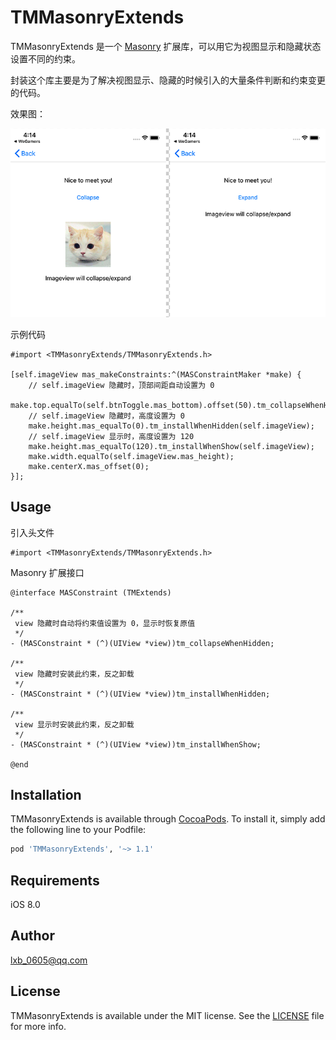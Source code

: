 # TMMasonryExtends

TMMasonryExtends 是一个 [Masonry](https://github.com/SnapKit/Masonry) 扩展库，可以用它为视图显示和隐藏状态设置不同的约束。

封装这个库主要是为了解决视图显示、隐藏的时候引入的大量条件判断和约束变更的代码。

效果图：

![预览图](./Doc/imgs/preview.png)

示例代码

``` objc
#import <TMMasonryExtends/TMMasonryExtends.h>

[self.imageView mas_makeConstraints:^(MASConstraintMaker *make) {
    // self.imageView 隐藏时，顶部间距自动设置为 0
    make.top.equalTo(self.btnToggle.mas_bottom).offset(50).tm_collapseWhenHidden(self.imageView);
    // self.imageView 隐藏时，高度设置为 0
    make.height.mas_equalTo(0).tm_installWhenHidden(self.imageView);
    // self.imageView 显示时，高度设置为 120
    make.height.mas_equalTo(120).tm_installWhenShow(self.imageView);
    make.width.equalTo(self.imageView.mas_height);
    make.centerX.mas_offset(0);
}];
```

## Usage

引入头文件

``` objc
#import <TMMasonryExtends/TMMasonryExtends.h>
```

Masonry 扩展接口

``` objc
@interface MASConstraint (TMExtends)

/**
 view 隐藏时自动将约束值设置为 0，显示时恢复原值
 */
- (MASConstraint * (^)(UIView *view))tm_collapseWhenHidden;

/**
 view 隐藏时安装此约束，反之卸载
 */
- (MASConstraint * (^)(UIView *view))tm_installWhenHidden;

/**
 view 显示时安装此约束，反之卸载
 */
- (MASConstraint * (^)(UIView *view))tm_installWhenShow;

@end
```

## Installation

TMMasonryExtends is available through [CocoaPods](https://cocoapods.org). To install it, simply add the following line to your Podfile:

```ruby
pod 'TMMasonryExtends', '~> 1.1'
```

## Requirements

iOS 8.0

## Author

lxb_0605@qq.com

## License

TMMasonryExtends is available under the MIT license. See the [LICENSE](LICENSE) file for more info.
